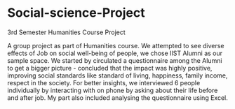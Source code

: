 # Social-science-Project
3rd Semester Humanities Course Project

A group project as part of Humanities course. We attempted to see diverse effects of Job on social well-being of people, we chose IIST Alumni as our sample space. We started by circulated a questionnaire among the Alumni to get a bigger picture - concluded that the impact was highly positive, improving social standards like standard of living, happiness, family income, respect in the society. For better insights, we interviewed 6 people individually by interacting with on phone by asking about their life before and after job. My part also included analysing the questionnaire using Excel.
